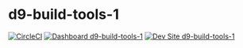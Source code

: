 # d9-build-tools-1

[![CircleCI](https://circleci.com/gh/stevector/d9-build-tools-1.svg?style=shield)](https://circleci.com/gh/stevector/d9-build-tools-1)
[![Dashboard d9-build-tools-1](https://img.shields.io/badge/dashboard-d9_build_tools_1-yellow.svg)](https://dashboard.pantheon.io/sites/f29f26c0-bd68-4593-a9ee-f3df8eb901e3#dev/code)
[![Dev Site d9-build-tools-1](https://img.shields.io/badge/site-d9_build_tools_1-blue.svg)](http://dev-d9-build-tools-1.pantheonsite.io/)